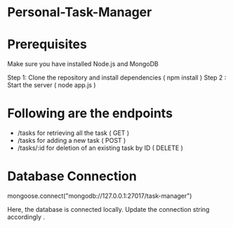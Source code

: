# Personal-Task-Manager

# Prerequisites 
Make sure you have installed Node.js and MongoDB

Step 1: Clone the repository and install dependencies ( npm install )
Step 2 : Start the server ( node app.js )

# Following are the endpoints

- /tasks for retrieving all the task ( GET )
- /tasks for adding a new task ( POST )
- /tasks/:id for deletion of an existing task by ID ( DELETE )

# Database Connection

mongoose.connect("mongodb://127.0.0.1:27017/task-manager")

Here, the database is connected locally. Update the connection string accordingly .


